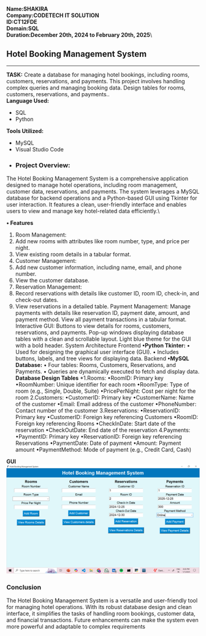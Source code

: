 **Name:SHAKIRA\
Company:CODETECH IT SOLUTION\
ID:CT12FDE\
Domain:SQL\
Duration:December 20th, 2024 to February 20th, 2025**\
## Hotel Booking Management System 
---
**TASK:**
Create a database for managing hotel bookings, including rooms, customers, reservations, and payments. This project involves handling complex queries and managing booking data.
Design tables for rooms, customers, reservations, and
payments..\
**Language Used:**
- SQL
- Python

**Tools Utilized:**
- MySQL
- Visual Studio Code
- ### **Project Overview:**
The Hotel Booking Management System is a comprehensive application designed to manage hotel 
operations, including room management, customer data, reservations, and payments. The system leverages 
a MySQL database for backend operations and a Python-based GUI using Tkinter for user interaction. It 
features a clean, user-friendly interface and enables users to view and manage key hotel-related data 
efficiently.\

**• Features**
1. Room Management:
1. Add new rooms with attributes like room number, type, and price per night.
2. View existing room details in a tabular format.
2. Customer Management:
1. Add new customer information, including name, email, and phone number.
2. View the customer database.
3. Reservation Management:
1. Record reservations with details like customer ID, room ID, check-in, and check-out dates.
2. View reservations in a detailed table.
Payment Management:
Manage payments with details like reservation ID, payment date, amount, and payment method.
View all payment transactions in a tabular format.
Interactive GUI:
Buttons to view details for rooms, customers, reservations, and payments.
Pop-up windows displaying database tables with a clean and scrollable layout.
Light blue theme for the GUI with a bold header.
System Architecture Frontend
**•Python Tkinter:**
• Used for designing the graphical user interface (GUI).
• Includes buttons, labels, and tree views for displaying data.
Backend
**•MySQL Database:**
• Four tables: Rooms, Customers, Reservations, and Payments.
• Queries are dynamically executed to fetch and display data.
**Database Design Tables**
*1.Rooms:
•RoomID: Primary key
•RoomNumber: Unique identifier for each room
•RoomType: Type of room (e.g., Single, Double, Suite)
•PricePerNight: Cost per night for the room
2.Customers:
•CustomerID: Primary key
•CustomerName: Name of the customer
•Email: Email address of the customer
•PhoneNumber: Contact number of the customer
3.Reservations:
•ReservationID: Primary key
•CustomerID: Foreign key referencing Customers
•RoomID: Foreign key referencing Rooms
•CheckInDate: Start date of the reservation
•CheckOutDate: End date of the reservation
4.Payments:
•PaymentID: Primary key
•ReservationID: Foreign key referencing Reservations
•PaymentDate: Date of payment
•Amount: Payment amount
•PaymentMethod: Mode of payment (e.g., Credit Card, Cash)

 **GUI**
![Library Management System GUI](https://github.com/shakiraa125/SQL-Task2/blob/main/Task2-Hotel%20Booking%20management%20system/Images/Screenshot%20(244).png)
### Conclusion
The Hotel Booking Management System is a versatile and user-friendly tool for managing hotel operations. 
With its robust database design and clean interface, it simplifies the tasks of handling room bookings, 
customer data, and financial transactions. Future enhancements can make the system even more powerful 
and adaptable to complex requirements
